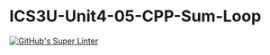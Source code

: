 # ICS3U-Unit4-05-CPP-Sum-Loop

[![GitHub's Super Linter](https://github.com/sydneykuhn/ICS3U-Unit4-05-CPP-Sum-Loop/workflows/GitHub's%20Super%20Linter/badge.svg)](https://github.com/sydneykuhn/ICS3U-Unit4-05-CPP-Sum-Loop)
